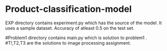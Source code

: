 # Product-classification-model
EXP directory contains experiment.py which has the source of the model.
It uses a sample dataset.
Accuracy of atleast 0.5 on the test set.

#Problem1 directory contains main.py which is solution to problem1 .
#T!,T2,T3 are the solutions to image processing assignment.

